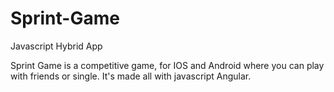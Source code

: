 # Sprint-Game
Javascript Hybrid App

Sprint Game is a competitive game, for IOS and Android where you can play with friends or single. It's made all with javascript Angular.
